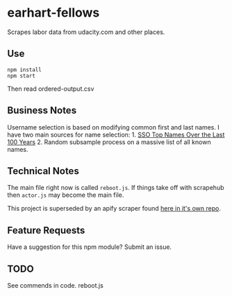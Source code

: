 # earhart-fellows
Scrapes labor data from udacity.com and other places.

## Use

```
npm install
npm start
```

Then read ordered-output.csv

## Business Notes

Username selection is based on modifying common first and last names. I have two main sources for name selection:
    1. [SSO Top Names Over the Last 100 Years](https://www.ssa.gov/oact/babynames/decades/century.html)
    2. Random subsample process on a massive list of all known names.

## Technical Notes

The main file right now is called `reboot.js`. If things take off with scrapehub then `actor.js` may become the main file.

This project is superseded by an apify scraper found [here in it's own repo](https://github.com/Vandivier/udacity-apify).

## Feature Requests

Have a suggestion for this npm module? Submit an issue.

## TODO

See commends in code. reboot.js
